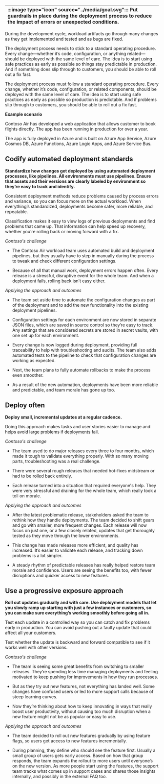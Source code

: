 | :::image type="icon" source="../media/goal.svg"::: Put guardrails in place during the deployment process to reduce the impact of errors or unexpected conditions. |
| :----------------------------------------------------------------------------------------------------------------------------- |

During the development cycle, workload artifacts go through many changes as they get implemented and tested and as bugs are fixed.

The deployment process needs to stick to a standard operating procedure. Every change—whether it’s code, configuration, or anything related—should be deployed with the same level of care. The idea is to start using safe practices as early as possible so things stay predictable in production. And if something does slip through to customers, you should be able to roll out a fix fast.

The deployment process must follow a standard operating procedure. Every change, whether it’s code, configuration, or related components, should be deployed with the same level of care. The idea is to start using safe practices as early as possible so production is predictable. And if problems slip through to customers, you should be able to roll out a fix fast.

**Example scenario**

Contoso Air has developed a web application that allows customer to book flights directly. The app has been running in production for over a year. 

The app is fully deployed in Azure and is built on Azure App Service, Azure Cosmos DB, Azure Functions, Azure Logic Apps, and Azure Service Bus. 

## Codify automated deployment standards

**Standardize how changes get deployed by using automated deployment processes, like pipelines. All environments must use pipelines. Ensure that assets and their versions are clearly labeled by environment so they’re easy to track and identify.**

Consistent deployment methods reduce problems caused by process errors and variance, so you can focus more on the actual workload. When everything’s standardized, deployments become safer, more reliable, and repeatable.

Classification makes it easy to view logs of previous deployments and find problems that came up. That information can help speed up recovery, whether you’re rolling back or moving forward with a fix.

*Contoso's challenge*

- The Contoso Air workload team uses automated build and deployment pipelines, but they usually have to step in manually during the process to tweak and check different configuration settings.

- Because of all that manual work, deployment errors happen often. Every release is a stressful, disruptive event for the whole team. And when a deployment fails, rolling back isn’t easy either.

*Applying the approach and outcomes*

- The team set aside time to automate the configuration changes as part of the deployment and to add the new functionality into the existing deployment pipelines.

- Configuration settings for each environment are now stored in separate JSON files, which are saved in source control so they’re easy to track. Any settings that are considered secrets are stored in secret vaults, with one set up for each environment.

- Every change is now logged during deployment, providing full traceability to help with troubleshooting and audits. The team also adds automated tests to the pipeline to check that configuration changes are working as expected.
- Next, the team plans to fully automate rollbacks to make the process even smoother.
- As a result of the new automation, deployments have been more reliable and predictable, and team morale has gone up too.

## Deploy often

**Deploy small, incremental updates at a regular cadence.**

Doing this approach makes tasks and user stories easier to manage and helps avoid large problems if deployments fail.

*Contoso's challenge*

- The team used to do major releases every three to four months, which made it tough to validate everything properly. With so many moving parts, troubleshooting was a real challenge.

- There were several rough releases that needed hot-fixes midstream or had to be rolled back entirely.
- Each release turned into a situation that required everyone's help. They were very stressful and draining for the whole team, which really took a toll on morale.

*Applying the approach and outcomes*

- After the latest problematic release, stakeholders asked the team to rethink how they handle deployments. The team decided to shift gears and go with smaller, more frequent changes. Each release will now focus on just one, or a few closely related, updates that get thoroughly tested as they move through the lower environments.

- This change has made releases more efficient, and quality has increased. It’s easier to validate each release, and tracking down problems is a lot simpler.
- A steady rhythm of predictable releases has really helped restore team morale and confidence. Users are seeing the benefits too, with fewer disruptions and quicker access to new features.

## Use a progressive exposure approach

**Roll out updates gradually and with care. Use deployment models that let you slowly ramp up starting with just a few instances or customers, so you can make sure everything’s working smoothly before going all in.**

Test each update in a controlled way so you can catch and fix problems early in production. You can avoid pushing out a faulty update that could affect all your customers.

Test whether the update is backward and forward compatible to see if it works well with other versions.

*Contoso's challenge*

- The team is seeing some great benefits from switching to smaller releases. They’re spending less time managing deployments and feeling motivated to keep pushing for improvements in how they run processes.

- But as they try out new features, not everything has landed well. Some changes have confused users or led to more support calls because of steep learning curves.
- Now they’re thinking about how to keep innovating in ways that really boost user productivity, without causing too much disruption when a new feature might not be as popular or easy to use.

*Applying the approach and outcomes*

- The team decided to roll out new features gradually by using feature flags, so users get access to new features incrementally.

- During planning, they define who should see the feature first. Usually a small group of users gets early access. Based on how that group responds, the team expands the rollout to more users until everyone’s on the new version. As more people start using the features, the support team tracks what comes up in support cases and shares those insights internally, and possibly in the external FAQ too.
